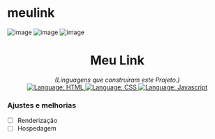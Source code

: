 # meulink
![image](https://user-images.githubusercontent.com/97769685/158087920-577c4646-84e1-4201-bbd7-02816da7b356.png)
![image](https://user-images.githubusercontent.com/97769685/158087927-1c2f1f82-aa92-4a21-ba4e-16befbc62a11.png)
![image](https://user-images.githubusercontent.com/97769685/158087937-8d1ecbf6-f14f-4c40-82e9-1533bdbdbcab.png)

<h1 align="center">
    Meu Link
</h1>

<div>
    <p align="center">
        <em>
            (Linguagens que construíram este Projeto.)<br>
        </em>
        <a href="#">
            <img src="https://img.shields.io/badge/HTML5-E34F26?style=for-the-badge&logo=html5&logoColor=white" alt="Language: HTML">
        </a>
        <a href="#">
            <img src="https://img.shields.io/badge/CSS-239120?&style=for-the-badge&logo=css3&logoColor=white" alt="Language: CSS">
        </a>
        <a href="#">
            <img src="https://img.shields.io/badge/JavaScript-F7DF1E?style=for-the-badge&logo=javascript&logoColor=black" alt="Language: Javascript">
        </a>  
    </p>
</div>


### Ajustes e melhorias

- [ ] Renderização
- [ ] Hospedagem
